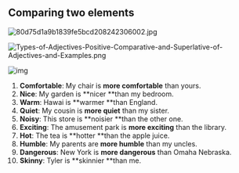 ## Comparing two elements

![80d75d1a9b1839fe5bcd208242306002.jpg](https://static.platzi.com/media/user_upload/80d75d1a9b1839fe5bcd208242306002-f2214951-ae5d-4a87-acab-e038b939ea65.jpg)

![Types-of-Adjectives-Positive-Comparative-and-Superlative-of-Adjectives-and-Examples.png](https://static.platzi.com/media/user_upload/Types-of-Adjectives-Positive-Comparative-and-Superlative-of-Adjectives-and-Examples-7db7f7ef-7a94-4363-a86b-a71e8e761bdc.jpg)

![img](https://i.pinimg.com/564x/30/d4/9b/30d49b04c536fbebbd2739393e90076d.jpg)

1. **Comfortable**: My chair is **more comfortable** than yours.
2. **Nice**: My garden is **nicer **than my bedroom.
3. **Warm**: Hawai is **warmer **than England.
4. **Quiet**: My cousin is **more quiet** than my sister.
5. **Noisy**: This store is **noisier **than the other one.
6. **Exciting**: The amusement park is **more exciting** than the library.
7. **Hot**: The tea is **hotter **than the apple juice.
8. **Humble**: My parents are **more humble** than my uncles.
9. **Dangerous**: New York is **more dangerous** than Omaha Nebraska.
10. **Skinny**: Tyler is **skinnier **than me.